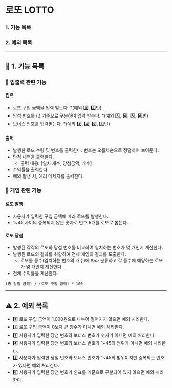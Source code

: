 # 로또 LOTTO

### 1. 기능 목록
### 2. 예외 목록

---

## 🚀 1. 기능 목록
### 💛️ 입출력 관련 기능

#### 입력

- 로또 구입 금액을 입력 받는다. *(예외 1️⃣, 2️⃣번)
- 당첨 번호를 (,) 기준으로 구분하여 입력 받는다.  *(예외 3️⃣, 4️⃣, 5️⃣, 6️⃣번)
- 보너스 번호를 입력받는다. *(예외 3️⃣, 4️⃣, 5️⃣, 6️⃣번)

#### 출력

- 발행한 로또 수량 및 번호를 출력한다. 번호는 오름차순으로 정렬하여 보여준다.
- 당첨 내역을 출력한다. 
  - 출력 내용: [일치 개수, 당첨금액, 개수]
- 수익률을 출력한다.
- 예외 발생 시, 에러 메세지를 출력한다. 

### 💛️ 게임 관련 기능

#### 로또 발행

- 사용자가 입력한 구입 금액에 따라 로또를 발행한다.
- 1~45 사이의 중복되지 않는 숫자로 번호 6개를 로또로 뽑는다.

#### 로또 당첨

- 발행된 각각의 로또와 당첨 번호를 비교하여 일치하는 번호가 몇 개인지 계산한다.
- 발행된 로또의 결과를 취합하여 전체 게임의 결과를 도출한다.
  - 로또를 등수(일치하는 번호의 개수)에 따라 분류하고 각 등수에 해당하는 로또가 몇 개인지 계산한다.
- 전체 수익률을 계산한다.
```
(총 당첨 금액) / (로또 구입 금액) * 100
```

---

## ⚠️ 2. 예외 목록

- 1️⃣ 로또 구입 금액이 1,000원으로 나누어 떨어지지 않으면 예외 처리한다.
- 2️⃣ 로또 구입 금액이 0보다 큰 양수가 아니면 예외 처리한다.
- 3️⃣ 사용자가 입력한 당첨 번호와 보너스 번호가 숫자가 아니면 예외 처리한다.
- 4️⃣ 사용자가 입력한 당첨 번호와 보너스 번호가 1~45의 범위가 아니면 예외 처리한다.
- 5️⃣ 사용자가 입력한 당첨 번호와 보너스 번호가 1~45의 범위이지만 중복되는 번호가 있다면 예외 처리한다.
- 6️⃣ 사용자가 입력한 당첨 번호가 쉼표를 기준으로 구분되어 있지 않으면 예외 처리한다.
